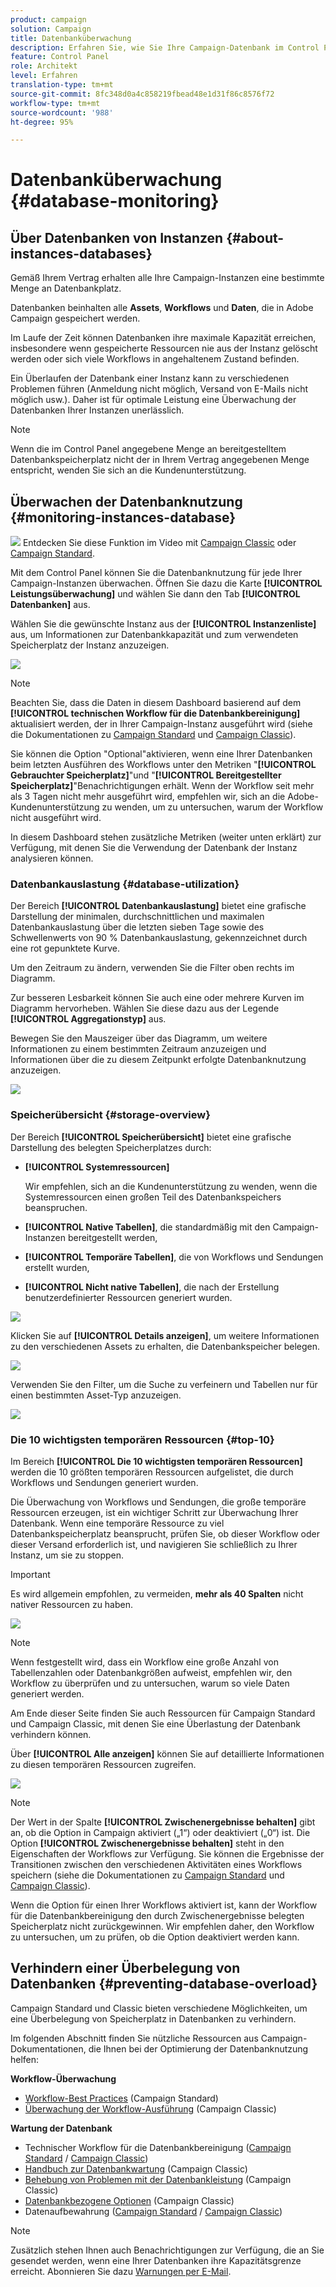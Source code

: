 ```yaml
---
product: campaign
solution: Campaign
title: Datenbanküberwachung
description: Erfahren Sie, wie Sie Ihre Campaign-Datenbank im Control Panel überwachen können
feature: Control Panel
role: Architekt
level: Erfahren
translation-type: tm+mt
source-git-commit: 8fc348d0a4c858219fbead48e1d31f86c8576f72
workflow-type: tm+mt
source-wordcount: '988'
ht-degree: 95%

---
```



# Datenbanküberwachung {#database-monitoring}

## Über Datenbanken von Instanzen {#about-instances-databases}

Gemäß Ihrem Vertrag erhalten alle Ihre Campaign-Instanzen eine bestimmte Menge an Datenbankplatz.

Datenbanken beinhalten alle **Assets**, **Workflows** und **Daten**, die in Adobe Campaign gespeichert werden.

Im Laufe der Zeit können Datenbanken ihre maximale Kapazität erreichen, insbesondere wenn gespeicherte Ressourcen nie aus der Instanz gelöscht werden oder sich viele Workflows in angehaltenem Zustand befinden.

Ein Überlaufen der Datenbank einer Instanz kann zu verschiedenen Problemen führen (Anmeldung nicht möglich, Versand von E-Mails nicht möglich usw.). Daher ist für optimale Leistung eine Überwachung der Datenbanken Ihrer Instanzen unerlässlich.

>[!NOTE]
>
>Wenn die im Control Panel angegebene Menge an bereitgestelltem Datenbankspeicherplatz nicht der in Ihrem Vertrag angegebenen Menge entspricht, wenden Sie sich an die Kundenunterstützung.

## Überwachen der Datenbanknutzung {#monitoring-instances-database}

![](assets/do-not-localize/how-to-video.png) Entdecken Sie diese Funktion im Video mit [Campaign Classic](https://experienceleague.adobe.com/docs/campaign-classic-learn/control-panel/performance-monitoring/monitoring-databases.html?lang=de#performance-monitoring) oder [Campaign Standard](https://experienceleague.adobe.com/docs/campaign-standard-learn/control-panel/performance-monitoring/monitoring-databases.html?lang=de#performance-monitoring).

Mit dem Control Panel können Sie die Datenbanknutzung für jede Ihrer Campaign-Instanzen überwachen. Öffnen Sie dazu die Karte **[!UICONTROL Leistungsüberwachung]** und wählen Sie dann den Tab **[!UICONTROL Datenbanken]** aus.

Wählen Sie die gewünschte Instanz aus der **[!UICONTROL Instanzenliste]** aus, um Informationen zur Datenbankkapazität und zum verwendeten Speicherplatz der Instanz anzuzeigen.

![](assets/databases_dashboard.png)

>[!NOTE]
>
>Beachten Sie, dass die Daten in diesem Dashboard basierend auf dem **[!UICONTROL technischen Workflow für die Datenbankbereinigung]** aktualisiert werden, der in Ihrer Campaign-Instanz ausgeführt wird (siehe die Dokumentationen zu [Campaign Standard](https://docs.adobe.com/help/de-DE/campaign-standard/using/administrating/application-settings/technical-workflows.html#list-of-technical-workflows) und [Campaign Classic](https://docs.adobe.com/help/de-DE/campaign-classic/using/monitoring-campaign-classic/data-processing/database-cleanup-workflow.html)).
>
>Sie können die Option &quot;Optional&quot;aktivieren, wenn eine Ihrer Datenbanken beim letzten Ausführen des Workflows unter den Metriken &quot;**[!UICONTROL Gebrauchter Speicherplatz]**&quot;und &quot;**[!UICONTROL Bereitgestellter Speicherplatz]**&quot;Benachrichtigungen erhält. Wenn der Workflow seit mehr als 3 Tagen nicht mehr ausgeführt wird, empfehlen wir, sich an die Adobe-Kundenunterstützung zu wenden, um zu untersuchen, warum der Workflow nicht ausgeführt wird.

In diesem Dashboard stehen zusätzliche Metriken (weiter unten erklärt) zur Verfügung, mit denen Sie die Verwendung der Datenbank der Instanz analysieren können.

### Datenbankauslastung {#database-utilization}

Der Bereich **[!UICONTROL Datenbankauslastung]** bietet eine grafische Darstellung der minimalen, durchschnittlichen und maximalen Datenbankauslastung über die letzten sieben Tage sowie des Schwellenwerts von 90 % Datenbankauslastung, gekennzeichnet durch eine rot gepunktete Kurve.

Um den Zeitraum zu ändern, verwenden Sie die Filter oben rechts im Diagramm.

Zur besseren Lesbarkeit können Sie auch eine oder mehrere Kurven im Diagramm hervorheben. Wählen Sie diese dazu aus der Legende **[!UICONTROL Aggregationstyp]** aus.

Bewegen Sie den Mauszeiger über das Diagramm, um weitere Informationen zu einem bestimmten Zeitraum anzuzeigen und Informationen über die zu diesem Zeitpunkt erfolgte Datenbanknutzung anzuzeigen.

![](assets/databases_dashboard_detail.png)

### Speicherübersicht {#storage-overview}

Der Bereich **[!UICONTROL Speicherübersicht]** bietet eine grafische Darstellung des belegten Speicherplatzes durch:

* **[!UICONTROL Systemressourcen]**

   Wir empfehlen, sich an die Kundenunterstützung zu wenden, wenn die Systemressourcen einen großen Teil des Datenbankspeichers beanspruchen.

* **[!UICONTROL Native Tabellen]**, die standardmäßig mit den Campaign-Instanzen bereitgestellt werden,
* **[!UICONTROL Temporäre Tabellen]**, die von Workflows und Sendungen erstellt wurden,
* **[!UICONTROL Nicht native Tabellen]**, die nach der Erstellung benutzerdefinierter Ressourcen generiert wurden.

![](assets/database-storage-overview.png)

Klicken Sie auf **[!UICONTROL Details anzeigen]**, um weitere Informationen zu den verschiedenen Assets zu erhalten, die Datenbankspeicher belegen.

![](assets/database-storage-details.png)

Verwenden Sie den Filter, um die Suche zu verfeinern und Tabellen nur für einen bestimmten Asset-Typ anzuzeigen.

![](assets/database-storage-overview-filter.png)

### Die 10 wichtigsten temporären Ressourcen {#top-10}

Im Bereich **[!UICONTROL Die 10 wichtigsten temporären Ressourcen]** werden die 10 größten temporären Ressourcen aufgelistet, die durch Workflows und Sendungen generiert wurden.

Die Überwachung von Workflows und Sendungen, die große temporäre Ressourcen erzeugen, ist ein wichtiger Schritt zur Überwachung Ihrer Datenbank. Wenn eine temporäre Ressource zu viel Datenbankspeicherplatz beansprucht, prüfen Sie, ob dieser Workflow oder dieser Versand erforderlich ist, und navigieren Sie schließlich zu Ihrer Instanz, um sie zu stoppen.

>[!IMPORTANT]
>
>Es wird allgemein empfohlen, zu vermeiden, **mehr als 40 Spalten** nicht nativer Ressourcen zu haben.

![](assets/database-top10.png)

>[!NOTE]
>
>Wenn festgestellt wird, dass ein Workflow eine große Anzahl von Tabellenzahlen oder Datenbankgrößen aufweist, empfehlen wir, den Workflow zu überprüfen und zu untersuchen, warum so viele Daten generiert werden.
>
>Am Ende dieser Seite finden Sie auch Ressourcen für Campaign Standard und Campaign Classic, mit denen Sie eine Überlastung der Datenbank verhindern können.

Über **[!UICONTROL Alle anzeigen]** können Sie auf detaillierte Informationen zu diesen temporären Ressourcen zugreifen.

![](assets/database-top10-view.png)

>[!NOTE]
>
>Der Wert in der Spalte **[!UICONTROL Zwischenergebnisse behalten]** gibt an, ob die Option in Campaign aktiviert („1“) oder deaktiviert („0“) ist. Die Option **[!UICONTROL Zwischenergebnisse behalten]** steht in den Eigenschaften der Workflows zur Verfügung. Sie können die Ergebnisse der Transitionen zwischen den verschiedenen Aktivitäten eines Workflows speichern (siehe die Dokumentationen zu [Campaign Standard](https://docs.adobe.com/content/help/de-DE/campaign-standard/using/managing-processes-and-data/executing-a-workflow/managing-execution-options.html) und [Campaign Classic](https://docs.adobe.com/content/help/de-DE/campaign-classic/using/automating-with-workflows/general-operation/workflow-best-practices.html#logs)).
>
>Wenn die Option für einen Ihrer Workflows aktiviert ist, kann der Workflow für die Datenbankbereinigung den durch Zwischenergebnisse belegten Speicherplatz nicht zurückgewinnen. Wir empfehlen daher, den Workflow zu untersuchen, um zu prüfen, ob die Option deaktiviert werden kann.

## Verhindern einer Überbelegung von Datenbanken {#preventing-database-overload}

Campaign Standard und Classic bieten verschiedene Möglichkeiten, um eine Überbelegung von Speicherplatz in Datenbanken zu verhindern.

Im folgenden Abschnitt finden Sie nützliche Ressourcen aus Campaign-Dokumentationen, die Ihnen bei der Optimierung der Datenbanknutzung helfen:

**Workflow-Überwachung**

* [Workflow-Best Practices](https://docs.adobe.com/content/help/de-DE/campaign-standard/using/managing-processes-and-data/workflow-general-operation/best-practices-workflows.htmls) (Campaign Standard)
* [Überwachung der Workflow-Ausführung](https://docs.adobe.com/help/de-DE/campaign-classic/using/automating-with-workflows/monitoring-workflows/monitoring-workflow-execution.html) (Campaign Classic)

**Wartung der Datenbank**

* Technischer Workflow für die Datenbankbereinigung ([Campaign Standard](https://docs.adobe.com/help/en/campaign-standard/using/administrating/application-settings/technical-workflows.html#list-of-technical-workflows) / [Campaign Classic](https://docs.adobe.com/help/en/campaign-classic/using/monitoring-campaign-classic/data-processing/database-cleanup-workflow.html))
* [Handbuch zur Datenbankwartung](https://docs.adobe.com/content/help/de-DE/campaign-classic/using/monitoring-campaign-classic/database-maintenance/recommendations.html) (Campaign Classic)
* [Behebung von Problemen mit der Datenbankleistung](https://experienceleague.adobe.com/docs/campaign-classic/using/monitoring-campaign-classic/troubleshooting-toc/database-issues-toc/database-performances.html) (Campaign Classic)
* [Datenbankbezogene Optionen](https://docs.adobe.com/help/de-DE/campaign-classic/using/installing-campaign-classic/appendices/configuring-campaign-options.html#database) (Campaign Classic)
* Datenaufbewahrung ([Campaign Standard](https://docs.adobe.com/help/de-DE/campaign-standard/using/administrating/application-settings/data-retention.html) / [Campaign Classic](https://docs.adobe.com/help/de-DE/campaign-classic/using/configuring-campaign-classic/data-model/data-model-best-practices.html#data-retention))

>[!NOTE]
>
>Zusätzlich stehen Ihnen auch Benachrichtigungen zur Verfügung, die an Sie gesendet werden, wenn eine Ihrer Datenbanken ihre Kapazitätsgrenze erreicht. Abonnieren Sie dazu [Warnungen per E-Mail](../../performance-monitoring/using/email-alerting.md).
